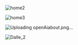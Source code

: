 ![home2](https://github.com/tanish-1/dall-e_project/assets/94254649/8384a679-1963-4366-8152-a3dec04fd0a9)


![home3](https://github.com/tanish-1/dall-e_project/assets/94254649/0a16eb6b-8405-4051-a2f3-085049f18de4)

![Uploading openAiabout.png…]()


![Dalle_2](https://github.com/tanish-1/dall-e_project/assets/94254649/154875c1-0c8a-4be6-a336-2d475f5bc744)
